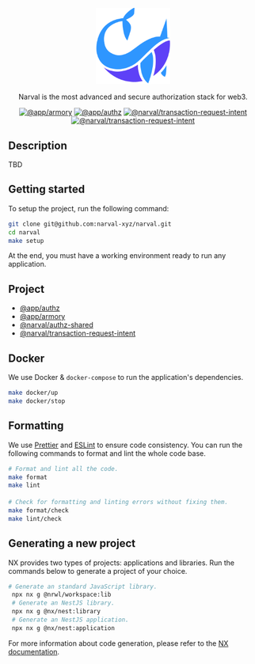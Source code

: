 <p align="center">
  <a href="https://www.narval.xyz/" target="blank"><img src="./resource/narval_logo.png" width="150" alt="Narval logo" /></a>
</p>
<p align="center">Narval is the most advanced and secure authorization stack for web3.</p>
<p align="center">
<a href="https://github.com/narval-xyz/narval/actions/workflows/armory_ci.yml" target="_blank"><img src="https://github.com/narval-xyz/narval/actions/workflows/armory_ci.yml/badge.svg?branch=main" alt="@app/armory" /></a>
<a href="https://github.com/narval-xyz/narval/actions/workflows/authz_ci.yml" target="_blank"><img src="https://github.com/narval-xyz/narval/actions/workflows/authz_ci.yml/badge.svg?branch=main" alt="@app/authz" /></a>
<a href="https://github.com/narval-xyz/narval/actions/workflows/transaction_request_intent_ci.yml" target="_blank"><img src="https://github.com/narval-xyz/narval/actions/workflows/transaction_request_intent_ci.yml/badge.svg?branch=main" alt="@narval/transaction-request-intent" /></a>
<a href="https://github.com/narval-xyz/narval/actions/workflows/authz_shared_ci.yml" target="_blank"><img src="https://github.com/narval-xyz/narval/actions/workflows/authz_shared_ci.yml/badge.svg?branch=main" alt="@narval/transaction-request-intent" /></a>
</p>

## Description

TBD

## Getting started

To setup the project, run the following command:

```bash
git clone git@github.com:narval-xyz/narval.git
cd narval
make setup
```

At the end, you must have a working environment ready to run any application.

## Project

- [@app/authz](./apps/authz/README.md)
- [@app/armory](./apps/armory/README.md)
- [@narval/authz-shared](./packages/authz-shared/README.md)
- [@narval/transaction-request-intent](./packages/transaction-request-intent/README.md)

## Docker

We use Docker & `docker-compose` to run the application's dependencies.

```bash
make docker/up
make docker/stop
```

## Formatting

We use [Prettier](https://prettier.io/) and [ESLint](https://eslint.org/) to
ensure code consistency. You can run the following commands to format and lint
the whole code base.

```bash
# Format and lint all the code.
make format
make lint

# Check for formatting and linting errors without fixing them.
make format/check
make lint/check
```

## Generating a new project

NX provides two types of projects: applications and libraries. Run the commands
below to generate a project of your choice.

```bash
# Generate an standard JavaScript library.
 npx nx g @nrwl/workspace:lib
 # Generate an NestJS library.
 npx nx g @nx/nest:library
 # Generate an NestJS application.
 npx nx g @nx/nest:application
```

For more information about code generation, please refer to the [NX
documentation](https://nx.dev/nx-api/nx).
